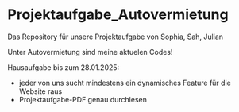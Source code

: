 # Projektaufgabe_Autovermietung
Das Repository für unsere Projektaufgabe von Sophia, Sah, Julian

Unter Autovermietung sind meine aktuelen Codes!

Hausaufgabe bis zum 28.01.2025:
- jeder von uns sucht mindestens ein dynamisches Feature für die Website raus
- Projektaufgabe-PDF genau durchlesen
